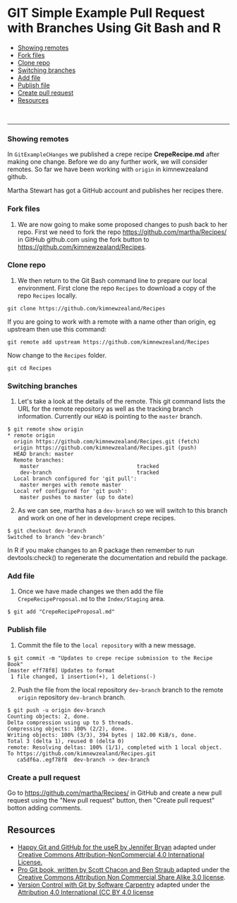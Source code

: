 # GIT Simple Example Pull Request with Branches Using Git Bash and R

+ [Showing remotes](#showing-remotes)
+ [Fork files](#fork-files)
+ [Clone repo](#clone-repo)
+ [Switching branches](#switching-branches)
+ [Add file](#add-file)
+ [Publish file](#publish-file)
+ [Create pull request](#create-pull-request)
+ [Resources](#resources)


<br><hr>

### Showing remotes

In `GitExampleCHanges` we published a crepe recipe **CrepeRecipe.md** after making one change. Before we do any further work, we will consider remotes. So far we have been working with `origin` in kimnewzealand github.

Martha Stewart has got a GitHub account and publishes her recipes there.


### Fork files

1. We are now going to make some proposed changes to push back to her repo. First we need to fork the repo https://github.com/martha/Recipes/ in GitHub github.com using the fork button to https://github.com/kimnewzealand/Recipes.


### Clone repo

1. We then return to the Git Bash command line to prepare our local environment. First clone the repo `Recipes` to download a copy of the repo `Recipes` locally.

```{bash}
git clone https://github.com/kimnewzealand/Recipes 
```

If you are going to work with a remote with a name other than origin, eg upstream then use this command:

```{bash}
git remote add upstream https://github.com/kimnewzealand/Recipes 
```

Now change to the `Recipes` folder.

```{bash}
git cd Recipes 
```

### Switching branches


1. Let's take a look at the details of the remote. This git command lists the URL for the remote repository as well as the tracking branch information. Currently our `HEAD` is pointing to the `master` branch. 

```{bash}
$ git remote show origin
* remote origin
  origin https://github.com/kimnewzealand/Recipes.git (fetch)
  origin https://github.com/kimnewzealand/Recipes.git (push)
  HEAD branch: master
  Remote branches:
    master                               tracked
    dev-branch                           tracked
  Local branch configured for 'git pull':
    master merges with remote master
  Local ref configured for 'git push':
    master pushes to master (up to date)
```


2. As we can see, martha has a `dev-branch` so we will switch to this branch and work on one of her in development crepe recipes.

```{bash}
$ git checkout dev-branch
Switched to branch 'dev-branch'
```

In R if you make changes to an R package then remember to run devtools:check() to regenerate the documentation and rebuild the package.

### Add file

1. Once we have made changes we then add the file `CrepeRecipeProposal.md` to the `Index/Staging` area.

```{bash}
$ git add "CrepeRecipeProposal.md"
```

### Publish file

1. Commit the file to the `local repository` with a new message.

```{bash}
$ git commit -m "Updates to crepe recipe submission to the Recipe Book"
[master eff78f8] Updates to format
 1 file changed, 1 insertion(+), 1 deletions(-)
```

2.  Push the file from the local repository `dev-branch` branch to the remote `origin` repository `dev-branch` branch. 
 
```{bash}
$ git push -u origin dev-branch
Counting objects: 2, done.
Delta compression using up to 5 threads.
Compressing objects: 100% (2/2), done.
Writing objects: 100% (3/3), 394 bytes | 182.00 KiB/s, done.
Total 3 (delta 1), reused 0 (delta 0)
remote: Resolving deltas: 100% (1/1), completed with 1 local object.
To https://github.com/kimnewzealand/Recipes.git
   ca5df6a..egf78f8  dev-branch -> dev-branch
```

### Create a pull request

Go to https://github.com/martha/Recipes/ in GitHub and create a new pull request using the "New pull request" button, then "Create pull request" botton adding comments.

## Resources

+ [Happy Git and GitHub for the useR by Jennifer Bryan](http://happygitwithr.com/rmd-test-drive.html) adapted under  [Creative Commons Attribution-NonCommercial 4.0 International License.](https://creativecommons.org/licenses/by/4.0/)
+ [Pro Git book, written by Scott Chacon and Ben Straub ](https://git-scm.com/book/en/v2) adapted under the [Creative Commons Attribution Non Commercial Share Alike 3.0 license](https://creativecommons.org/licenses/by/3.0/).
+ [Version Control with Git by Software Carpentry](http://swcarpentry.github.io/git-novice/) adapted under the [Attribution 4.0 International (CC BY 4.0 license](https://creativecommons.org/licenses/by/4.0/)